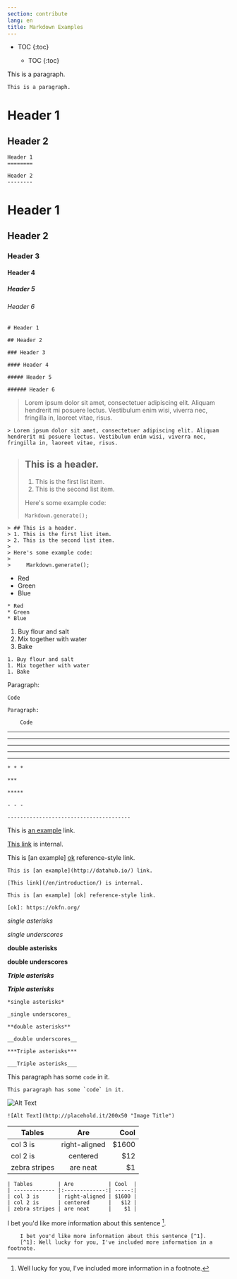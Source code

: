 ```yaml
---
section: contribute
lang: en
title: Markdown Examples
---
```


* TOC
{:toc}

    * TOC
    {:toc}

This is a paragraph.

    This is a paragraph.



Header 1
========

Header 2
--------

    Header 1
    ========

    Header 2
    --------



# Header 1

## Header 2

### Header 3

#### Header 4

##### Header 5

###### Header 6

    # Header 1

    ## Header 2

    ### Header 3

    #### Header 4

    ##### Header 5

    ###### Header 6






> Lorem ipsum dolor sit amet, consectetuer adipiscing elit. Aliquam hendrerit mi posuere lectus. Vestibulum enim wisi, viverra nec, fringilla in, laoreet vitae, risus.

    > Lorem ipsum dolor sit amet, consectetuer adipiscing elit. Aliquam hendrerit mi posuere lectus. Vestibulum enim wisi, viverra nec, fringilla in, laoreet vitae, risus.



> ## This is a header.
> 1. This is the first list item.
> 2. This is the second list item.
>
> Here's some example code:
>
>     Markdown.generate();

    > ## This is a header.
    > 1. This is the first list item.
    > 2. This is the second list item.
    >
    > Here's some example code:
    >
    >     Markdown.generate();






* Red
* Green
* Blue

~~~
* Red
* Green
* Blue
~~~



1. Buy flour and salt
1. Mix together with water
1. Bake

~~~
1. Buy flour and salt
1. Mix together with water
1. Bake
~~~



Paragraph:

    Code

<!-- -->

    Paragraph:

        Code



* * *

***

*****

- - -

---------------------------------------

    * * *

    ***

    *****

    - - -

    ---------------------------------------



This is [an example](http://datahub.io/) link.

[This link](/en/introduction/) is internal.

This is [an example] [ok] reference-style link.

[ok]: https://okfn.org/

    This is [an example](http://datahub.io/) link.

    [This link](/en/introduction/) is internal.

    This is [an example] [ok] reference-style link.

    [ok]: https://okfn.org/



*single asterisks*

_single underscores_

**double asterisks**

__double underscores__

***Triple asterisks***

___Triple asterisks___

    *single asterisks*

    _single underscores_

    **double asterisks**

    __double underscores__

    ***Triple asterisks***

    ___Triple asterisks___



This paragraph has some `code` in it.

    This paragraph has some `code` in it.



![Alt Text](http://placehold.it/200x50 "Image Title")

    ![Alt Text](http://placehold.it/200x50 "Image Title")


| Tables        | Are           | Cool  |
| ------------- |:-------------:| -----:|
| col 3 is      | right-aligned | $1600 |
| col 2 is      | centered      |   $12 |
| zebra stripes | are neat      |    $1 |

    | Tables        | Are           | Cool  |
    | ------------- |:-------------:| -----:|
    | col 3 is      | right-aligned | $1600 |
    | col 2 is      | centered      |   $12 |
    | zebra stripes | are neat      |    $1 |

I bet you'd like more information about this sentence [^1].

[^1]: Well lucky for you, I've included more information in a footnote.

~~~
    I bet you'd like more information about this sentence [^1].
    [^1]: Well lucky for you, I've included more information in a footnote.
~~~
